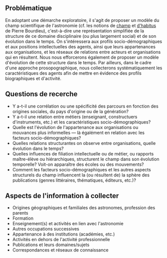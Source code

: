 ## Problématique

En adoptant une démarche exploratoire, il s'agit de proposer un modèle du champ scientifique de l'astronomie (cf. les notions de [champ](https://fr.wikipedia.org/wiki/Champ_(sociologie)) et [d'habitus](https://fr.wikipedia.org/wiki/Habitus_(sociologie)) de Pierre Bourdieu), c'est-à-dire une représentation simplifiée de la structure de ce domaine disciplinaire (ou plus largement social) et de son évolution dans le temps. On s'intéressera aux profils socio-démographiques et aux positions intellectuelles des agents, ainsi que leurs appartenances aux organisations, et les réseaux de relations entre acteurs et organisations qui en résultent. Nous nous efforcerons également de proposer un modèle d'évolution de cette structure dans le temps. Par ailleurs, dans le cadre d'une approche prosopographique, nous collecterons systématiquement les caractéristiques des agents afin de mettre en évidence des profils biographiques et d'activité.

## Questions de recerche

* Y a-t-il une corrélation ou une spécificité des parcours en fonction des origines sociales, du pays d'origine ou de la génération?
* Y a-t-il une relation entre métiers (enseignant, constructuers d'instruments, etc.) et les caractéristiques socio-démographiques?
* Quelle est l'évolution de l'appartenance aux organisations ou mouvances plus informelles — là égalément en relation avec les facteurs socio-démographiques?
* Quelles relations structurantes on observe entre organisations, quelle évolution dans le temps?
* Quelles influences de filiation intellectuelle ou de métier, ou rapports maître-élève ou hiérarchiques, structurent le champ dans son évolution temporelle? Voit-on apparaître des écoles ou des mouvements?
* Comment les facteurs socio-démographiques et les autres aspects structurels du champ influencent la (ou résultent de) la sphère des publications (genres littéraires, thématiques, éditeurs, etc.)?


## Aspects de l'information à collecter

* Origines géographiques et familiales des astronomes, profession des parents
* Formation
* Enseignement(s) et activités en lien avec l'astronomie
* Autres occupations successives
* Appartenance à des institutions (académies, etc.)
* Activités en dehors de l'activité professionnelle
* Publications et leurs domaines/sujets
* Correspondances et réseaux de connaissance    
